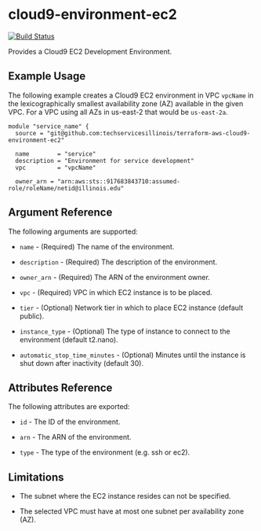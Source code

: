 # cloud9-environment-ec2

[![Build Status](https://drone.techservices.illinois.edu/api/badges/techservicesillinois/terraform-aws-cloud9-environment-ec2/status.svg)](https://drone.techservices.illinois.edu/techservicesillinois/terraform-aws-cloud9-environment-ec2)

Provides a Cloud9 EC2 Development Environment.

Example Usage
-----------------

The following example creates a Cloud9 EC2 environment in VPC
`vpcName` in the lexicographically smallest availability zone (AZ)
available in the given VPC. For a VPC using all AZs in us-east-2
that would be `us-east-2a`.

```
module "service_name" {
  source = "git@github.com:techservicesillinois/terraform-aws-cloud9-environment-ec2"

  name        = "service"
  description = "Environment for service development"
  vpc         = "vpcName"

  owner_arn = "arn:aws:sts::917683843710:assumed-role/roleName/netid@illinois.edu"
```

Argument Reference
-----------------

The following arguments are supported:

* `name` - (Required) The name of the environment.

* `description` - (Required) The description of the environment.

* `owner_arn` - (Required) The ARN of the environment owner.

* `vpc` - (Required) VPC in which EC2 instance is to be placed.

* `tier` - (Optional) Network tier in which to place EC2 instance (default public).

* `instance_type` - (Optional) The type of instance to connect to the environment (default t2.nano).

* `automatic_stop_time_minutes` - (Optional) Minutes until the instance is shut down after inactivity (default 30).

Attributes Reference
--------------------

The following attributes are exported:

* `id` - The ID of the environment.

* `arn` - The ARN of the environment.

* `type` - The type of the environment (e.g. ssh or ec2).

Limitations
-----------

* The subnet where the EC2 instance resides can not be specified.

* The selected VPC must have at most one subnet per availability zone (AZ).
